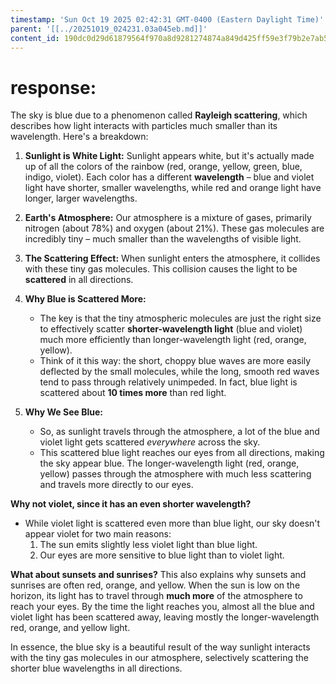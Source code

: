 ```yaml
---
timestamp: 'Sun Oct 19 2025 02:42:31 GMT-0400 (Eastern Daylight Time)'
parent: '[[../20251019_024231.03a045eb.md]]'
content_id: 190dc0d29d61879564f970a8d9281274874a849d425ff59e3f79b2e7ab59b90f
---
```


# response:

The sky is blue due to a phenomenon called **Rayleigh scattering**, which describes how light interacts with particles much smaller than its wavelength. Here's a breakdown:

1. **Sunlight is White Light:** Sunlight appears white, but it's actually made up of all the colors of the rainbow (red, orange, yellow, green, blue, indigo, violet). Each color has a different **wavelength** – blue and violet light have shorter, smaller wavelengths, while red and orange light have longer, larger wavelengths.

2. **Earth's Atmosphere:** Our atmosphere is a mixture of gases, primarily nitrogen (about 78%) and oxygen (about 21%). These gas molecules are incredibly tiny – much smaller than the wavelengths of visible light.

3. **The Scattering Effect:** When sunlight enters the atmosphere, it collides with these tiny gas molecules. This collision causes the light to be **scattered** in all directions.

4. **Why Blue is Scattered More:**
   * The key is that the tiny atmospheric molecules are just the right size to effectively scatter **shorter-wavelength light** (blue and violet) much more efficiently than longer-wavelength light (red, orange, yellow).
   * Think of it this way: the short, choppy blue waves are more easily deflected by the small molecules, while the long, smooth red waves tend to pass through relatively unimpeded. In fact, blue light is scattered about **10 times more** than red light.

5. **Why We See Blue:**
   * So, as sunlight travels through the atmosphere, a lot of the blue and violet light gets scattered *everywhere* across the sky.
   * This scattered blue light reaches our eyes from all directions, making the sky appear blue. The longer-wavelength light (red, orange, yellow) passes through the atmosphere with much less scattering and travels more directly to our eyes.

**Why not violet, since it has an even shorter wavelength?**

* While violet light is scattered even more than blue light, our sky doesn't appear violet for two main reasons:
  1. The sun emits slightly less violet light than blue light.
  2. Our eyes are more sensitive to blue light than to violet light.

**What about sunsets and sunrises?**
This also explains why sunsets and sunrises are often red, orange, and yellow. When the sun is low on the horizon, its light has to travel through **much more** of the atmosphere to reach your eyes. By the time the light reaches you, almost all the blue and violet light has been scattered away, leaving mostly the longer-wavelength red, orange, and yellow light.

In essence, the blue sky is a beautiful result of the way sunlight interacts with the tiny gas molecules in our atmosphere, selectively scattering the shorter blue wavelengths in all directions.

